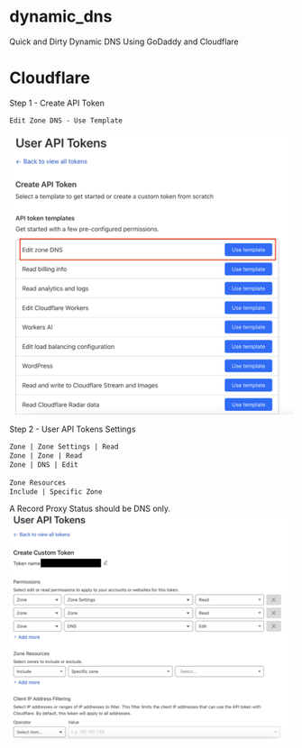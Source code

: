 # dynamic_dns
Quick and Dirty Dynamic DNS Using GoDaddy and Cloudflare

# Cloudflare

Step 1 - Create API Token
    
    Edit Zone DNS - Use Template
![Alt text](images/Cloudflare-DDNS-1.png?raw=true "Cloudflare Dynamic DNS - DNS Key")

Step 2 - User API Tokens Settings
    
    Zone | Zone Settings | Read
    Zone | Zone | Read
    Zone | DNS | Edit

    Zone Resources
    Include | Specific Zone

A Record Proxy Status should be DNS only.
![Alt text](images/Cloudflare-DDNS-2.png?raw=true "Cloudflare Dynamic DNS - Zone Settings")
